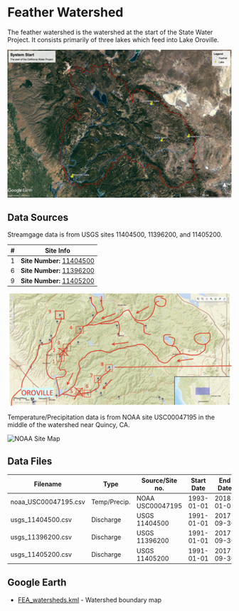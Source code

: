 # Feather Watershed

The feather watershed is the watershed at the start of the State Water Project. It consists primarily of three lakes which feed into Lake Oroville.

![Feather Watershed Map](images/watershed_map.jpg)

## Data Sources

Streamgage data is from USGS sites 11404500, 11396200, and 11405200.

| #   | Site Info                                                                                                |
| --- | -------------------------------------------------------------------------------------------------------- |
| 1   | **Site Number:** [11404500](https://waterdata.usgs.gov/nwis/inventory?agency_code=USGS&site_no=11404500) |
| 6   | **Site Number:** [11396200](https://waterdata.usgs.gov/nwis/inventory?agency_code=USGS&site_no=11396200) |
| 9   | **Site Number:** [11405200](https://waterdata.usgs.gov/nwis/inventory?agency_code=USGS&site_no=11405200) |

![USGS Site Map](images/usgs_site_map.png)

Temperature/Precipitation data is from NOAA site USC00047195 in the middle of the watershed near Quincy, CA.

![NOAA Site Map](images/noaa_site_map.png)

## Data Files

| Filename             | Type         | Source/Site no.  | Start Date | End Date   |
| -------------------- | ------------ | ---------------- | ---------- | ---------- |
| noaa_USC00047195.csv | Temp/Precip. | NOAA USC00047195 | 1993-01-01 | 2018-01-01 |
| usgs_11404500.csv    | Discharge    | USGS 11404500    | 1991-01-01 | 2017-09-30 |
| usgs_11396200.csv    | Discharge    | USGS 11396200    | 1991-01-01 | 2017-09-30 |
| usgs_11405200.csv    | Discharge    | USGS 11405200    | 1991-01-01 | 2017-09-30 |

## Google Earth

- [FEA_watersheds.kml](http://hydra.ucdavis.edu/node/35) - Watershed boundary map
